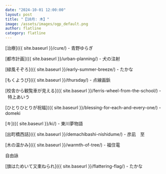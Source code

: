```yaml
---
date: "2024-10-01 12:00:00"
layout: post
title: "【10月: 木】"
image: /assets/images/ogp_default.png
author: flatline
category: flatline
---
```


[治療]({{ site.baseurl }}/cure/) - 青野ゆらぎ

[都市計画]({{ site.baseurl }}/urban-planning/) - 犬の注射

[緑風そぞろ]({{ site.baseurl }}/early-summer-breeze/) - たかな

[もくようび]({{ site.baseurl }}/thursday/) - 点線画鋲

[校舎から観覧車が見える]({{ site.baseurl }}/ferris-wheel-from-the-school/) -   特上あいう

[ひとりひとりが祝福]({{ site.baseurl }}/blessing-for-each-and-every-one/) - domeki

[キ]({{ site.baseurl }}/ki/) - 東川夢物語

[出町橋西詰]({{ site.baseurl }}/demachibashi-nishidume/) - 彦凪　至

[木の温かみ]({{ site.baseurl }}/warmth-of-tree/) - 福住電

自由詠

[旗はためいて又束ねられ]({{ site.baseurl }}/flattering-flag/) - たかな
